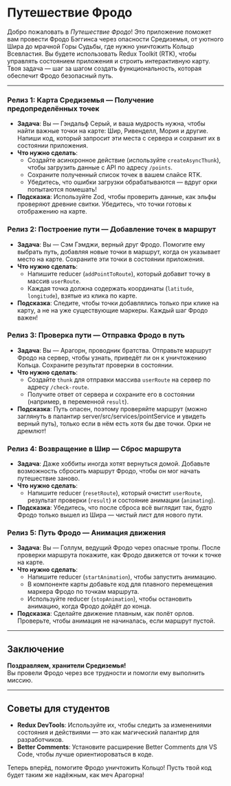 # Путешествие Фродо

Добро пожаловать в _Путешествие Фродо_! Это приложение поможет вам провести Фродо Бэггинса через опасности Средиземья,
от уютного Шира до мрачной Горы Судьбы, где нужно уничтожить Кольцо Всевластия. Вы будете использовать Redux Toolkit
(RTK), чтобы управлять состоянием приложения и строить интерактивную карту. Твоя задача — шаг за шагом создать
функциональность, которая обеспечит Фродо безопасный путь.

---

### Релиз 1: Карта Средиземья — Получение предопределённых точек

- **Задача**: Вы — Гэндальф Серый, и ваша мудрость нужна, чтобы найти важные точки на карте: Шир, Ривенделл, Мория и
  другие. Напиши код, который запросит эти места с сервера и сохранит их в состоянии приложения.
- **Что нужно сделать**:
  - Создайте асинхронное действие (используйте `createAsyncThunk`), чтобы загрузить данные с API по адресу `/points`.
  - Сохраните полученный список точек в вашем слайсе RTK.
  - Убедитесь, что ошибки загрузки обрабатываются — вдруг орки попытаются помешать!
- **Подсказка**: Используйте Zod, чтобы проверить данные, как эльфы проверяют древние свитки. Убедитесь, что точки
  готовы к отображению на карте.

### Релиз 2: Построение пути — Добавление точек в маршрут

- **Задача**: Вы — Сэм Гэмджи, верный друг Фродо. Помогите ему выбрать путь, добавляя новые точки в маршрут, когда он
  указывает место на карте. Сохраните эти точки в состоянии приложения.
- **Что нужно сделать**:
  - Напишите reducer (`addPointToRoute`), который добавит точку в массив `userRoute`.
  - Каждая точка должна содержать координаты (`latitude`, `longitude`), взятые из клика по карте.
- **Подсказка**: Следите, чтобы точки добавлялись только при клике на карту, а не на уже существующие маркеры. Каждый
  шаг Фродо важен!

### Релиз 3: Проверка пути — Отправка Фродо в путь

- **Задача**: Вы — Арагорн, проводник братства. Отправьте маршрут Фродо на сервер, чтобы узнать, приведёт ли он к
  уничтожению Кольца. Сохраните результат проверки в состоянии.
- **Что нужно сделать**:
  - Создайте `thunk` для отправки массива `userRoute` на сервер по адресу `/check-route`.
  - Получите ответ от сервера и сохраните его в состоянии (например, в переменной `result`).
- **Подсказка**: Путь опасен, поэтому проверяйте маршрут (можно заглянуть в палантир server/src/services/pointService и
  увидеть верный путь), только если в нём есть хотя бы две точки. Орки не дремлют!

### Релиз 4: Возвращение в Шир — Сброс маршрута

- **Задача**: Даже хоббиты иногда хотят вернуться домой. Добавьте возможность сбросить маршрут Фродо, чтобы он мог
  начать путешествие заново.
- **Что нужно сделать**:
  - Напишите reducer (`resetRoute`), который очистит `userRoute`, результат проверки (`result`) и состояние анимации
    (`animating`).
- **Подсказка**: Убедитесь, что после сброса всё выглядит так, будто Фродо только вышел из Шира — чистый лист для нового
  пути.

### Релиз 5: Путь Фродо — Анимация движения

- **Задача**: Вы — Голлум, ведущий Фродо через опасные тропы. После проверки маршрута покажите, как Фродо движется от
  точки к точке на карте.
- **Что нужно сделать**:
  - Напишите reducer (`startAnimation`), чтобы запустить анимацию.
  - В компоненте карты добавьте код для плавного перемещения маркера Фродо по точкам маршрута.
  - Используйте reducer (`stopAnimation`), чтобы остановить анимацию, когда Фродо дойдёт до конца.
- **Подсказка**: Сделайте движение плавным, как полёт орлов. Проверьте, чтобы анимация не начиналась, если маршрут
  пустой.

---

## Заключение

**Поздравляем, хранители Средиземья!**  
Вы провели Фродо через все трудности и помогли ему выполнить миссию.

---

## Советы для студентов

- **Redux DevTools**: Используйте их, чтобы следить за изменениями состояния и действиями — это как магический палантир
  для разработчиков.
- **Better Comments**: Установите расширение Better Comments для VS Code, чтобы лучше ориентиороваться в коде.

Теперь вперёд, помогите Фродо уничтожить Кольцо! Пусть твой код будет таким же надёжным, как меч Арагорна!
